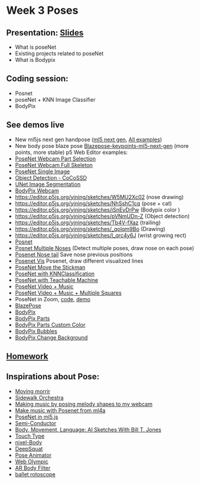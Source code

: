 # Week 3 Poses

## Presentation: [Slides](https://docs.google.com/presentation/d/16fUTCFbxCX3C0aPQRpgaFZEi4IW_61JGmj4Lu0YRXrc/edit?usp=sharing)

- What is poseNet
- Existing projects related to poseNet
- What is Bodypix

## Coding session:

- Posnet
- poseNet + KNN Image Classifier
- BodyPix

## See demos live
- New ml5js next gen handpose ([ml5 next gen](https://github.com/ml5js/ml5-next-gen), [All examples](https://github.com/ml5js/ml5-next-gen/tree/main/examples))
- New body pose blaze pose [Blazepose-keypoints-ml5-next-gen](https://editor.p5js.org/yining/sketches/2WEyiBBNq) (more points, more stable)
p5 Web Editor examples:
- [PoseNet Webcam Part Selection](https://editor.p5js.org/ml5/sketches/PoseNet_part_selection)
- [PoseNet Webcam Full Skeleton](https://editor.p5js.org/ml5/sketches/PoseNet_webcam)
- [PoseNet Single Image](https://editor.p5js.org/ima_ml/sketches/Gq9bIvoW1)
- [Object Detection - CoCoSSD](https://editor.p5js.org/ima_ml/sketches/5oQlIcPj2)
- [UNet Image Segmentation](https://editor.p5js.org/ml5/sketches/UNET_webcam)
- [BodyPix Webcam](https://editor.p5js.org/ml5/sketches/BodyPix_Webcam)
- https://editor.p5js.org/yining/sketches/W5MU2Xc02 (nose drawing)
- https://editor.p5js.org/yining/sketches/NhSshC1cq (pose + cat)
- https://editor.p5js.org/yining/sketches/jSnEyDrPw (Bodypix color )
- https://editor.p5js.org/yining/sketches/pVNmUDn-Z (Object detection)
- https://editor.p5js.org/yining/sketches/Tb4V-fXaz (trailing)
- https://editor.p5js.org/yining/sketches/_qolqm9Bo (Drawing)
- https://editor.p5js.org/yining/sketches/I_qrc4y6J (wrist growing rect)
- [Posnet](https://yining1023.github.io/machine-learning-for-the-web/week3-pose/PoseNet/)
- [Posnet Multiple Noses](https://yining1023.github.io/machine-learning-for-the-web/week3-pose/Posenet_mutil_noses) (Detect multiple poses, draw nose on each pose)
- [Posenet Nose tail](https://yining1023.github.io/machine-learning-for-the-web/week3-pose/Posenet_Nose_Tail) Save nose previous positions
- [Posenet Vis](https://yining1023.github.io/machine-learning-for-the-web/week3-pose/PoseNet_dance_vis/) Posenet, draw different visualized lines
- [PoseNet Move the Stickman](https://yining1023.github.io/machine-learning-for-the-web/week3-pose/PoseNet_Stickman)
- [PoseNet with KNNClassification](https://yining1023.github.io/machine-learning-for-the-web/week3-pose/PoseNet_KNNClassification)
- [PoseNet with Teachable Machine](https://yining1023.github.io/machine-learning-for-the-web/week3-pose/teachableMachinePoses)
- [PoseNet Video + Music](https://yining1023.github.io/machine-learning-for-the-web/week3-pose/PoseNet_VideoMusic)
- [PoseNet Video + Music + Multiple Squares](https://yining1023.github.io/machine-learning-for-the-web/week3-pose/PoseNet_VideoMusic_multiple/index.html)
- PoseNet in Zoom, [code](https://github.com/yining1023/machine-learning-for-the-web/tree/master/week3-pose/PoseNet_Zoom), [demo](https://www.instagram.com/p/CF8HlJwlLq8/?igshid=1rkol05vsdjxc)
- [BlazePose](https://yining1023.github.io/machine-learning-for-the-web/week3-pose/BlazePose)
- [BodyPix](https://yining1023.github.io/machine-learning-for-the-web/week3-pose/bodypix/)
- [BodyPix Parts](https://yining1023.github.io/machine-learning-for-the-web/week3-pose/bodypix-parts/)
- [BodyPix Parts Custom Color](https://yining1023.github.io/machine-learning-for-the-web/week3-pose/bodypix-parts-custom/)
- [BodyPix Bubbles](https://yining1023.github.io/machine-learning-for-the-web/week3-pose/bodypix-bubbles/)
- [BodyPix Change Background](https://yining1023.github.io/machine-learning-for-the-web/week3-pose/bodypix-change-background/)

## [Homework](https://github.com/yining1023/machine-learning-for-the-web/wiki/Week-4-2024-Spring)

## Inspirations about Pose:

- [Moving morrir](https://medium.com/tensorflow/move-mirror-an-ai-experiment-with-pose-estimation-in-the-browser-using-tensorflow-js-2f7b769f9b23?linkId=54484629)
- [Sidewalk Orchestra](https://github.com/cvalenzuela/sidewalk_orchestra)
- [Making music by posing melody shapes to my webcam](https://t.co/RN9qQTDkti)
- [Make music with Posenet from ml4a](https://ml4a.github.io/demos/tfjs/posenet-music.html)
- [PoseNet in ml5.js](https://github.com/ml5js/ml5-examples/tree/master/p5js/PoseNet)
- [Semi-Conductor](https://experiments.withgoogle.com/semi-conductor)
- [Body, Movement, Language: AI Sketches With Bill T. Jones](https://experiments.withgoogle.com/billtjonesai)
- [Touch Type](https://experiments.withgoogle.com/touch-type)
- [nixel-Body](http://cmuems.com/2018/60212f/nixel/10/12/nixel-body/)
- [DeepSquat](https://twitter.com/drewbuttons/status/1184933151170351105)
- [Pose Animator](https://twitter.com/yemount/status/1258776351248494593)
- [Web Olympic](https://vibertthio.com/web-olympic/)
- [AR Body Filter](https://sheeborshee.com/AR-body-filters-2019)
- [ballet rotoscope](https://www.youtube.com/watch?v=yzJk6ww3LD0)
